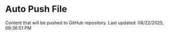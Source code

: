 # Auto Push File

Content that will be pushed to GitHub repository.
Last updated: 08/22/2025, 09:36:51 PM